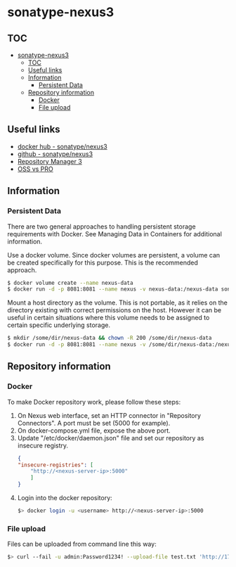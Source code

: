 # sonatype-nexus3
 
## TOC
 
- [sonatype-nexus3](#sonatype-nexus3)
  - [TOC](#toc)
  - [Useful links](#useful-links)
  - [Information](#information)
    - [Persistent Data](#persistent-data)
  - [Repository information](#repository-information)
    - [Docker](#docker)
    - [File upload](#file-upload)
 
## Useful links
 
- [docker hub - sonatype/nexus3](https://hub.docker.com/r/sonatype/nexus3/)
- [github - sonatype/nexus3](https://github.com/sonatype/docker-nexus3)
- [Repository Manager 3](https://help.sonatype.com/repomanager3)
- [OSS vs PRO](https://www.sonatype.com/nexus-repository-oss-vs.-pro-features)
 
## Information
 
### Persistent Data
There are two general approaches to handling persistent storage requirements with Docker. See Managing Data in Containers for additional information.
 
Use a docker volume. Since docker volumes are persistent, a volume can be created specifically for this purpose. This is the recommended approach.
 
```sh
$ docker volume create --name nexus-data
$ docker run -d -p 8081:8081 --name nexus -v nexus-data:/nexus-data sonatype/nexus3
```
 
Mount a host directory as the volume. This is not portable, as it relies on the directory existing with correct permissions on the host. However it can be useful in certain situations where this volume needs to be assigned to certain specific underlying storage.
 
```sh
$ mkdir /some/dir/nexus-data && chown -R 200 /some/dir/nexus-data
$ docker run -d -p 8081:8081 --name nexus -v /some/dir/nexus-data:/nexus-data sonatype/nexus3
```
 
## Repository information
 
### Docker
 
To make Docker repository work, please follow these steps:
 
1. On Nexus web interface, set an HTTP connector in "Repository Connectors". A port must be set (5000 for example).
2. On docker-compose.yml file, expose the above port.
3. Update "/etc/docker/daemon.json" file and set our repository as insecure registry.
    ```json
    {
    "insecure-registries": [
        "http://<nexus-server-ip>:5000"
        ]
    }
    ```
4. Login into the docker repository:
    ```sh
    $> docker login -u <username> http://<nexus-server-ip>:5000
    ```

### File upload

Files can be uploaded from command line this way:

```sh
$> curl --fail -u admin:Password1234! --upload-file test.txt 'http://172.28.103.82:8081/repository/myrepository/'
```